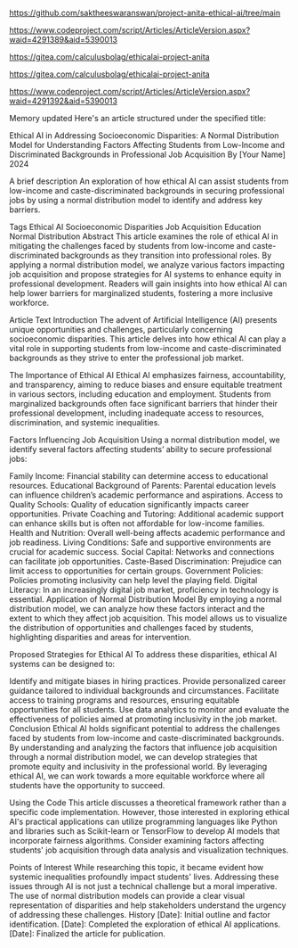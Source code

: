 https://github.com/saktheeswaranswan/project-anita-ethical-ai/tree/main

https://www.codeproject.com/script/Articles/ArticleVersion.aspx?waid=4291389&aid=5390013

https://gitea.com/calculusbolag/ethicalai-project-anita

https://gitea.com/calculusbolag/ethicalai-project-anita



https://www.codeproject.com/script/Articles/ArticleVersion.aspx?waid=4291392&aid=5390013



Memory updated
Here's an article structured under the specified title:

Ethical AI in Addressing Socioeconomic Disparities: A Normal Distribution Model for Understanding Factors Affecting Students from Low-Income and Discriminated Backgrounds in Professional Job Acquisition
By [Your Name] 2024

A brief description
An exploration of how ethical AI can assist students from low-income and caste-discriminated backgrounds in securing professional jobs by using a normal distribution model to identify and address key barriers.

Tags
Ethical AI
Socioeconomic Disparities
Job Acquisition
Education
Normal Distribution
Abstract
This article examines the role of ethical AI in mitigating the challenges faced by students from low-income and caste-discriminated backgrounds as they transition into professional roles. By applying a normal distribution model, we analyze various factors impacting job acquisition and propose strategies for AI systems to enhance equity in professional development. Readers will gain insights into how ethical AI can help lower barriers for marginalized students, fostering a more inclusive workforce.

Article Text
Introduction
The advent of Artificial Intelligence (AI) presents unique opportunities and challenges, particularly concerning socioeconomic disparities. This article delves into how ethical AI can play a vital role in supporting students from low-income and caste-discriminated backgrounds as they strive to enter the professional job market.

The Importance of Ethical AI
Ethical AI emphasizes fairness, accountability, and transparency, aiming to reduce biases and ensure equitable treatment in various sectors, including education and employment. Students from marginalized backgrounds often face significant barriers that hinder their professional development, including inadequate access to resources, discrimination, and systemic inequalities.

Factors Influencing Job Acquisition
Using a normal distribution model, we identify several factors affecting students’ ability to secure professional jobs:

Family Income: Financial stability can determine access to educational resources.
Educational Background of Parents: Parental education levels can influence children’s academic performance and aspirations.
Access to Quality Schools: Quality of education significantly impacts career opportunities.
Private Coaching and Tutoring: Additional academic support can enhance skills but is often not affordable for low-income families.
Health and Nutrition: Overall well-being affects academic performance and job readiness.
Living Conditions: Safe and supportive environments are crucial for academic success.
Social Capital: Networks and connections can facilitate job opportunities.
Caste-Based Discrimination: Prejudice can limit access to opportunities for certain groups.
Government Policies: Policies promoting inclusivity can help level the playing field.
Digital Literacy: In an increasingly digital job market, proficiency in technology is essential.
Application of Normal Distribution Model
By employing a normal distribution model, we can analyze how these factors interact and the extent to which they affect job acquisition. This model allows us to visualize the distribution of opportunities and challenges faced by students, highlighting disparities and areas for intervention.

Proposed Strategies for Ethical AI
To address these disparities, ethical AI systems can be designed to:

Identify and mitigate biases in hiring practices.
Provide personalized career guidance tailored to individual backgrounds and circumstances.
Facilitate access to training programs and resources, ensuring equitable opportunities for all students.
Use data analytics to monitor and evaluate the effectiveness of policies aimed at promoting inclusivity in the job market.
Conclusion
Ethical AI holds significant potential to address the challenges faced by students from low-income and caste-discriminated backgrounds. By understanding and analyzing the factors that influence job acquisition through a normal distribution model, we can develop strategies that promote equity and inclusivity in the professional world. By leveraging ethical AI, we can work towards a more equitable workforce where all students have the opportunity to succeed.

Using the Code
This article discusses a theoretical framework rather than a specific code implementation. However, those interested in exploring ethical AI's practical applications can utilize programming languages like Python and libraries such as Scikit-learn or TensorFlow to develop AI models that incorporate fairness algorithms. Consider examining factors affecting students' job acquisition through data analysis and visualization techniques.

Points of Interest
While researching this topic, it became evident how systemic inequalities profoundly impact students' lives. Addressing these issues through AI is not just a technical challenge but a moral imperative.
The use of normal distribution models can provide a clear visual representation of disparities and help stakeholders understand the urgency of addressing these challenges.
History
[Date]: Initial outline and factor identification.
[Date]: Completed the exploration of ethical AI applications.
[Date]: Finalized the article for publication.
